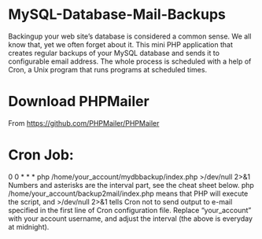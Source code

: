 # MySQL-Database-Mail-Backups
Backingup your web site’s database is considered a common sense. We all know that, yet we often forget about it. This mini PHP application that creates regular backups of your MySQL database and sends it to configurable email address. The whole process is scheduled with a help of Cron, a Unix program that runs programs at scheduled times.

# Download PHPMailer 
From https://github.com/PHPMailer/PHPMailer

# Cron Job:
0 0 * * * php /home/your_account/mydbbackup/index.php >/dev/null 2>&1
Numbers and asterisks are the interval part, see the cheat sheet below.
php /home/your_account/backup2mail/index.php means that PHP will execute the script, and >/dev/null 2>&1 tells Cron not to send output to e-mail specified in the first line of Cron configuration file.
Replace “your_account” with your account username, and adjust the interval (the above is everyday at midnight).
